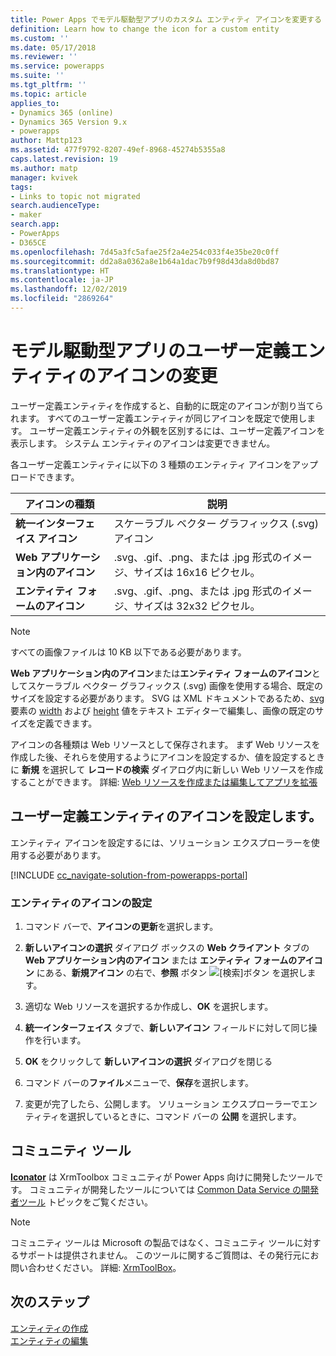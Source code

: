 ```yaml
---
title: Power Apps でモデル駆動型アプリのカスタム エンティティ アイコンを変更する | MicrosoftDocs
definition: Learn how to change the icon for a custom entity
ms.custom: ''
ms.date: 05/17/2018
ms.reviewer: ''
ms.service: powerapps
ms.suite: ''
ms.tgt_pltfrm: ''
ms.topic: article
applies_to:
- Dynamics 365 (online)
- Dynamics 365 Version 9.x
- powerapps
author: Mattp123
ms.assetid: 477f9792-8207-49ef-8968-45274b5355a8
caps.latest.revision: 19
ms.author: matp
manager: kvivek
tags:
- Links to topic not migrated
search.audienceType:
- maker
search.app:
- PowerApps
- D365CE
ms.openlocfilehash: 7d45a3fc5afae25f2a4e254c033f4e35be20c0ff
ms.sourcegitcommit: dd2a8a0362a8e1b64a1dac7b9f98d43da8d0bd87
ms.translationtype: HT
ms.contentlocale: ja-JP
ms.lasthandoff: 12/02/2019
ms.locfileid: "2869264"
---
```

# <a name="change-model-driven-app-custom-entity-icons"></a>モデル駆動型アプリのユーザー定義エンティティのアイコンの変更 

ユーザー定義エンティティを作成すると、自動的に既定のアイコンが割り当てられます。 すべてのユーザー定義エンティティが同じアイコンを既定で使用します。 ユーザー定義エンティティの外観を区別するには、ユーザー定義アイコンを表示します。 システム エンティティのアイコンは変更できません。  
  
 各ユーザー定義エンティティに以下の 3 種類のエンティティ アイコンをアップロードできます。 

|アイコンの種類  |説明  |
|---------|---------|
|**統一インターフェイス アイコン**|スケーラブル ベクター グラフィックス (.svg) アイコン |
|**Web アプリケーション内のアイコン**|.svg、.gif、.png、または .jpg 形式のイメージ、サイズは 16x16 ピクセル。|
|**エンティティ フォームのアイコン**|.svg、.gif、.png、または .jpg 形式のイメージ、サイズは 32x32 ピクセル。|

> [!NOTE]
> すべての画像ファイルは 10 KB 以下である必要があります。
>
> **Web アプリケーション内のアイコン**または**エンティティ フォームのアイコン**としてスケーラブル ベクター グラフィックス (.svg) 画像を使用する場合、既定のサイズを設定する必要があります。 SVG は XML ドキュメントであるため、[svg](https://developer.mozilla.org/docs/Web/SVG/Element/svg) 要素の [width](https://developer.mozilla.org/docs/Web/SVG/Attribute/width) および [height](https://developer.mozilla.org/docs/Web/SVG/Attribute/height) 値をテキスト エディターで編集し、画像の既定のサイズを定義できます。

アイコンの各種類は Web リソースとして保存されます。 まず Web リソースを作成した後、それらを使用するようにアイコンを設定するか、値を設定するときに **新規** を選択して **レコードの検索** ダイアログ内に新しい Web リソースを作成することができます。 詳細: [Web リソースを作成または編集してアプリを拡張](create-edit-web-resources.md)

## <a name="set-the-icons-for-a-custom-entity"></a>ユーザー定義エンティティのアイコンを設定します。

エンティティ アイコンを設定するには、ソリューション エクスプローラーを使用する必要があります。

[!INCLUDE [cc_navigate-solution-from-powerapps-portal](../../includes/cc_navigate-solution-from-powerapps-portal.md)]

### <a name="set-entity-icons"></a>エンティティのアイコンの設定

1. コマンド バーで、**アイコンの更新**を選択します。  
  
2. **新しいアイコンの選択** ダイアログ ボックスの **Web クライアント** タブの **Web アプリケーション内のアイコン** または **エンティティ フォームのアイコン** にある、**新規アイコン** の右で、**参照** ボタン ![[検索]ボタン](media/lookup-button-4.gif) を選択します。
3. 適切な Web リソースを選択するか作成し、**OK** を選択します。 
4. **統一インターフェイス** タブで、**新しいアイコン** フィールドに対して同じ操作を行います。
5. **OK** をクリックして **新しいアイコンの選択** ダイアログを閉じる
6. コマンド バーの**ファイル**メニューで、**保存**を選択します。  
7. 変更が完了したら、公開します。 ソリューション エクスプローラーでエンティティを選択しているときに、コマンド バーの **公開** を選択します。
  
## <a name="community-tools"></a>コミュニティ ツール

**[Iconator](https://www.xrmtoolbox.com/plugins/MscrmTools.Iconator/)** は XrmToolbox コミュニティが Power Apps 向けに開発したツールです。 コミュニティが開発したツールについては [Common Data Service の開発者ツール](/powerapps/developer/common-data-service/developer-tools) トピックをご覧ください。

> [!NOTE]
> コミュニティ ツールは Microsoft の製品ではなく、コミュニティ ツールに対するサポートは提供されません。 このツールに関するご質問は、その発行元にお問い合わせください。 詳細: [XrmToolBox](https://www.xrmtoolbox.com)。

## <a name="next-steps"></a>次のステップ  
[エンティティの作成](../common-data-service/create-edit-entities.md)<br />
[エンティティの編集](../common-data-service/edit-entities.md)
